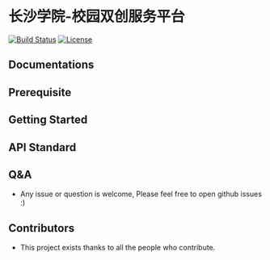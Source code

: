 # 长沙学院-校园双创服务平台
[![Build Status](https://travis-ci.org/open-falcon/falcon-plus.svg?branch=plus-dev)](https://travis-ci.org/notobject/ccsu-micro-platform-projects)
[![License](https://img.shields.io/badge/LICENSE-Apache2.0-ff69b4.svg)](http://www.apache.org/licenses/LICENSE-2.0.html)

## Documentations

## Prerequisite

## Getting Started

## API Standard

## Q&A

- Any issue or question is welcome, Please feel free to open github issues :)

## Contributors

- This project exists thanks to all the people who contribute.
